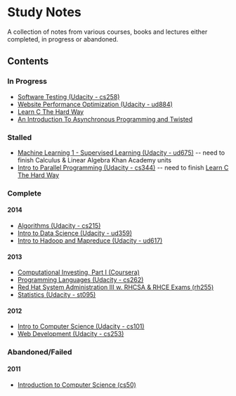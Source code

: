 # Study Notes

A collection of notes from various courses, books and lectures either completed, in progress or abandoned.

## Contents

### In Progress

* [Software Testing (Udacity - cs258)](./cs258-software-testing)
* [Website Performance Optimization (Udacity - ud884)](./ud884-website-performance-optimization)
* [Learn C The Hard Way](./books/learn-c-the-hard-way-book)
* [An Introduction To Asynchronous Programming and Twisted](./tutorials/an-introduction-to-asynch-programming-and-twisted)

### Stalled

* [Machine Learning 1 - Supervised Learning (Udacity - ud675)](./ud657-machine-learning-1) -- need to finish Calculus & Linear Algebra Khan Academy units
* [Intro to Parallel Programming (Udacity - cs344)](./cs344-intro-to-parallel-programming) -- need to finish [Learn C The Hard Way](./books/learn-c-the-hard-way-book)

### Complete

#### 2014

* [Algorithms (Udacity - cs215)](./cs215-algorithms-udacity)
* [Intro to Data Science (Udacity - ud359)](./ud359-intro-to-data-science)
* [Intro to Hadoop and Mapreduce (Udacity - ud617)](./ud617-intro-to-hadoop-and-mapreduce)

#### 2013

* [Computational Investing, Part I (Coursera)](./computational-investing-part-1-coursera)
* [Programming Languages (Udacity - cs262)](./cs262-programming-languages)
* [Red Hat System Administration III w. RHCSA & RHCE Exams (rh255)](./rh255-redhat-system-administrator-3)
* [Statistics (Udacity - st095)](./st095-statistics)

#### 2012

* [Intro to Computer Science (Udacity - cs101)](./cs101-intro-to-computer-science)
* [Web Development (Udacity - cs253)](./cs253-web-development)

### Abandoned/Failed

#### 2011

* [Introduction to Computer Science (cs50)](./cs50-introduction-to-computer-science)
